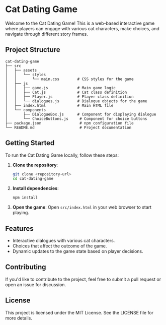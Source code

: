# Cat Dating Game

Welcome to the Cat Dating Game! This is a web-based interactive game where players can engage with various cat characters, make choices, and navigate through different story frames.

## Project Structure

```
cat-dating-game
├── src
│   ├── assets
│   │   └── styles
│   │       └── main.css        # CSS styles for the game
│   ├── js
│   │   ├── game.js             # Main game logic
│   │   ├── Cat.js              # Cat class definition
│   │   ├── Player.js           # Player class definition
│   │   └── dialogues.js        # Dialogue objects for the game
│   ├── index.html              # Main HTML file
│   └── components
│       ├── DialogueBox.js      # Component for displaying dialogue
│       └── ChoiceButtons.js     # Component for choice buttons
├── package.json                 # npm configuration file
└── README.md                    # Project documentation
```

## Getting Started

To run the Cat Dating Game locally, follow these steps:

1. **Clone the repository**:
   ```bash
   git clone <repository-url>
   cd cat-dating-game
   ```

2. **Install dependencies**:
   ```bash
   npm install
   ```

3. **Open the game**:
   Open `src/index.html` in your web browser to start playing.

## Features

- Interactive dialogues with various cat characters.
- Choices that affect the outcome of the game.
- Dynamic updates to the game state based on player decisions.

## Contributing

If you'd like to contribute to the project, feel free to submit a pull request or open an issue for discussion.

## License

This project is licensed under the MIT License. See the LICENSE file for more details.